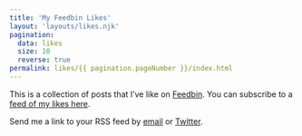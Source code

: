```yaml
---
title: 'My Feedbin Likes'
layout: 'layouts/likes.njk'
pagination:
  data: likes
  size: 10
  reverse: true
permalink: likes/{{ pagination.pageNumber }}/index.html
---
```


This is a collection of posts that I’ve like on [Feedbin](//feedbin.com). You can subscribe to a [feed of my likes here](//feedbin.com/starred/91894d3eb1e30664631b3d475c213f5e.xml).

Send me a link to your RSS feed by [email](mailto:me@andy-bell.design) or [Twitter](//twitter.com/hankchizljaw).
